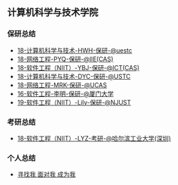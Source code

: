 ## 计算机科学与技术学院 <!-- {docsify-ignore-all} -->

<!-- recent-update-start -->
### 保研总结
- [18-计算机科学与技术-HWH-保研-@uestc](personal-summary/cs/18-计算机科学与技术-HWH-保研-@uestc.md)
- [18-网络工程-PYQ-保研-@IIE(CAS)](personal-summary/cs/18-网络工程-PYQ-保研-@IIE(CAS).md)
- [18-软件工程（NIIT）-YBJ-保研-@ICT(CAS)](https://blog.bj-yan.top/p/misc-man-man-qiu-xue-lu/)
- [18-计算机科学与技术-DYC-保研-@USTC](personal-summary/cs/18-计算机科学与技术-DYC-保研-@USTC.md)
- [18-网络工程-MRK-保研-@UCAS](personal-summary/cs/18-网络工程-MRK-保研-@UCAS.md)
- [16-软件工程-李明-保研-@厦门大学](personal-summary/cs/16-软件工程-李明-保研-@厦门大学.md)
- [19-软件工程（NIIT）-Lily-保研-@NJUST](https://mp.weixin.qq.com/s/KH6gdpeT4ES3SN0K01Yh9A)

### 考研总结
- [18-软件工程（NIIT）-LYZ-考研-@哈尔滨工业大学(深圳)](https://zhuanlan.zhihu.com/p/498009692?utm_source=wechat_session&utm_medium=social&utm_oi=993920704961724416&utm_content=group3_article&utm_campaign=shareopn)

### 个人总结
- [寻找我 面对我 成为我](https://www.yuque.com/docs/share/d32e755d-0a33-45a0-aadc-637da0d564e9?#)


<!-- recent-update-end -->